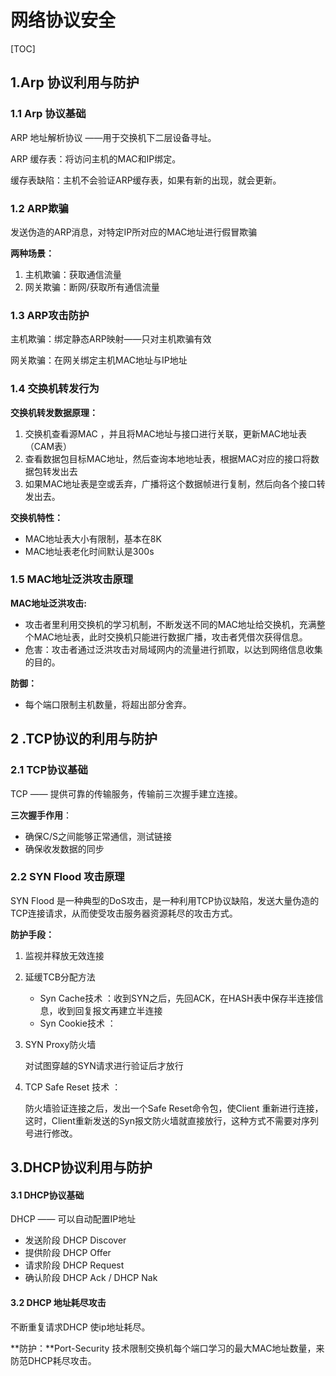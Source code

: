 # 网络协议安全

[TOC]



## 1.Arp 协议利用与防护

### 1.1 Arp 协议基础

ARP 地址解析协议 ——用于交换机下二层设备寻址。

ARP 缓存表：将访问主机的MAC和IP绑定。

缓存表缺陷：主机不会验证ARP缓存表，如果有新的出现，就会更新。

### 1.2 ARP欺骗

发送伪造的ARP消息，对特定IP所对应的MAC地址进行假冒欺骗

**两种场景：**

1. 主机欺骗：获取通信流量
2. 网关欺骗：断网/获取所有通信流量

### 1.3 ARP攻击防护

主机欺骗：绑定静态ARP映射——只对主机欺骗有效

网关欺骗：在网关绑定主机MAC地址与IP地址

### 1.4 交换机转发行为

**交换机转发数据原理：**

1. 交换机查看源MAC ，并且将MAC地址与接口进行关联，更新MAC地址表（CAM表）
2. 查看数据包目标MAC地址，然后查询本地地址表，根据MAC对应的接口将数据包转发出去
3. 如果MAC地址表是空或丢弃，广播将这个数据帧进行复制，然后向各个接口转发出去。

**交换机特性：**

- MAC地址表大小有限制，基本在8K
- MAC地址表老化时间默认是300s

### 1.5 MAC地址泛洪攻击原理

**MAC地址泛洪攻击:**

- 攻击者里利用交换机的学习机制，不断发送不同的MAC地址给交换机，充满整个MAC地址表，此时交换机只能进行数据广播，攻击者凭借次获得信息。
- 危害：攻击者通过泛洪攻击对局域网内的流量进行抓取，以达到网络信息收集的目的。

**防御：**

- 每个端口限制主机数量，将超出部分舍弃。



## 2 .TCP协议的利用与防护

### 2.1 TCP协议基础

TCP —— 提供可靠的传输服务，传输前三次握手建立连接。

**三次握手作用**：

- 确保C/S之间能够正常通信，测试链接
- 确保收发数据的同步

### 2.2 SYN Flood 攻击原理

SYN Flood 是一种典型的DoS攻击，是一种利用TCP协议缺陷，发送大量伪造的TCP连接请求，从而使受攻击服务器资源耗尽的攻击方式。

**防护手段：**

1. 监视并释放无效连接

2. 延缓TCB分配方法

   - Syn Cache技术 ：收到SYN之后，先回ACK，在HASH表中保存半连接信息，收到回复报文再建立半连接
   - Syn Cookie技术 ：

3. SYN Proxy防火墙

   对试图穿越的SYN请求进行验证后才放行

4. TCP Safe Reset 技术 ：

   防火墙验证连接之后，发出一个Safe Reset命令包，使Client 重新进行连接，这时，Client重新发送的Syn报文防火墙就直接放行，这种方式不需要对序列号进行修改。

## 3.DHCP协议利用与防护

#### 3.1 DHCP协议基础

DHCP —— 可以自动配置IP地址

- 发送阶段 DHCP Discover
- 提供阶段 DHCP Offer
- 请求阶段 DHCP Request
- 确认阶段 DHCP Ack / DHCP Nak

#### 3.2 DHCP 地址耗尽攻击

不断重复请求DHCP 使ip地址耗尽。

**防护：**Port-Security 技术限制交换机每个端口学习的最大MAC地址数量，来防范DHCP耗尽攻击。







